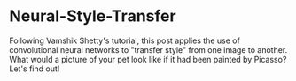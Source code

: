 # Neural-Style-Transfer
Following Vamshik Shetty's tutorial, this post applies the use of convolutional neural networks to "transfer style" from one image to another. What would a picture of your pet look like if it had been painted by Picasso? Let's find out!
